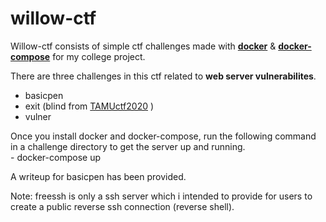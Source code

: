 # willow-ctf
Willow-ctf consists of simple ctf challenges made with **[docker](https://github.com/docker/docker.github.io)** & **[docker-compose](https://github.com/docker/compose)** for my college project.

There are three challenges in this ctf related to **web server vulnerabilites**. <br />
 - basicpen <br />
 - exit (blind from [TAMUctf2020](https://github.com/tamuctf/TAMUctf-2020/tree/master/Misc/blind) )<br />
 - vulner <br />

Once you install docker and docker-compose, run the following command in a challenge directory to get the server up and running. <br />
    - docker-compose up
    
A writeup for basicpen has been provided.

Note: freessh is only a ssh server which i intended to provide for users to create a public reverse ssh connection (reverse shell).
